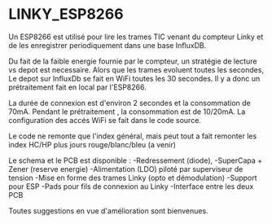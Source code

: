 # LINKY_ESP8266

Un ESP8266 est utilisé pour lire les trames TIC venant du compteur Linky et de les enregistrer periodiquement dans une base InfluxDB.

Du fait de la faible energie fournie par le compteur, un stratégie de lecture vs depot est necessaire.
Alors que les trames evoluent toutes les secondes, Le depot sur InfluxDb se fait en WiFi toutes les 30 secondes. 
Il y a donc un prétraitement fait en local par l'ESP8266.

La durée de connexion est d'environ 2 secondes et la consommation de 70mA.
Pendant le prétraitement , la consommation est de 10/20mA.
La configuration des accés WiFi se fait dans le code source.

Le code ne remonte que l'index général, mais peut tout a fait remonter les index HC/HP plus jours rouge/blanc/bleu (a venir)

Le schema et le PCB est disponible :
-Redressement (diode), 
-SuperCapa + Zener (reserve energie)
-Alimentation (LDO) piloté par superviseur de tension
-Mise en forme des trames Linky (opto et démodulation)
-Support pour ESP
-Pads pour fils de connexion au Linky
-Interface entre les deux PCB

Toutes suggestions en vue d'amélioration sont bienvenues.
